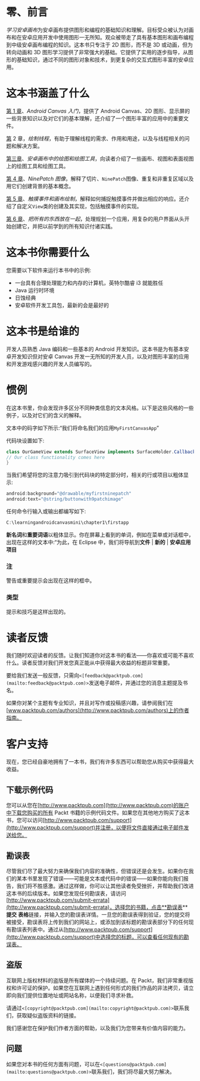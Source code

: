 # 零、前言

*学习安卓画布*为安卓画布提供图形和编程的基础知识和理解。目标受众被认为对画布和在安卓应用开发中使用图形一无所知。观众被带走了具有基本图形和画布编程到中级安卓画布编程的知识。这本书只专注于 2D 图形，而不是 3D 或动画，但为转向动画和 3D 图形学习提供了非常强大的基础。它提供了实用的逐步指导，从图形的基础知识，通过不同的图形对象和技术，到更复杂的交互式图形丰富的安卓应用。

# 这本书涵盖了什么

[第 1 章](1.html "Chapter 1. Getting Started with Android Canvas")、*Android Canvas 入门*，提供了 Android Canvas、2D 图形、显示屏的一些背景知识以及对它们的基本理解，还介绍了一个图形丰富的应用中的重要文件。

[第](2.html "Chapter 2. Drawing Threads") 2 章，*绘制线程*，有助于理解线程的需求、作用和用途，以及与线程相关的问题和解决方案。

[第三章](3.html "Chapter 3. Drawing and Drawables in Android Canvas")、*安卓画布中的绘图和绘图工具*，向读者介绍了一些画布、视图和表面视图上的绘图工具和绘图工具。

[第 4 章](4.html "Chapter 4. NinePatch Images")、*NinePatch 图像*，解释了切片、`NinePatch`图像、重复和非重复区域以及用它们创建背景的基本概念。

[第 5 章](5.html "Chapter 5. Touch Events and Drawing on Canvas")、*触摸事件和画布绘制*，解释如何捕捉触摸事件并做出相应的响应。还介绍了自定义`View`类的创建及其实现，包括触摸事件的实现。

[第 6 章](6.html "Chapter 6. Putting it All Together")、*把所有的东西放在一起*，处理规划一个应用，用复杂的用户界面从头开始创建它，并把以前学到的所有知识付诸实践。

# 这本书你需要什么

您需要以下软件来运行本书中的示例:

*   一台具有合理处理能力和内存的计算机，英特尔酷睿 i3 就能胜任
*   Java 运行时环境
*   日蚀经典
*   安卓软件开发工具包，最新的会是最好的

# 这本书是给谁的

开发人员熟悉 Java 编码和一些基本的 Android 开发知识。这本书是为有基本安卓开发知识但对安卓 Canvas 开发一无所知的开发人员，以及对图形丰富的应用和开发游戏感兴趣的开发人员编写的。

# 惯例

在这本书里，你会发现许多区分不同种类信息的文本风格。以下是这些风格的一些例子，以及对它们的含义的解释。

文本中的码字如下所示:“我们将命名我们的应用`MyFirstCanvasApp`”

代码块设置如下:

```java
class OurGameView extends SurfaceView implements SurfaceHolder.Callback {
// Our class functionality comes here
}
```

当我们希望将您的注意力吸引到代码块的特定部分时，相关的行或项目以粗体显示:

```java
android:background="@drawable/myfirstninepatch"
android:text="@string/buttonwith9patchimage"

```

任何命令行输入或输出都编写如下:

```java
C:\learningandroidcanvasmini\chapter1\firstapp

```

**新名词**和**重要词语**以粗体显示。你在屏幕上看到的单词，例如在菜单或对话框中，出现在这样的文本中:“为此，在 Eclipse 中，我们将导航到**文件** | **新的** | **安卓应用项目**

### 注

警告或重要提示会出现在这样的框中。

### 类型

提示和技巧是这样出现的。

# 读者反馈

我们随时欢迎读者的反馈。让我们知道你对这本书的看法——你喜欢或可能不喜欢什么。读者反馈对我们开发您真正能从中获得最大收益的标题非常重要。

要给我们发送一般反馈，只需向`<[feedback@packtpub.com](mailto:feedback@packtpub.com)>`发送电子邮件，并通过您的消息主题提及书名。

如果你对某个主题有专业知识，并且对写作或投稿感兴趣，请参阅我们在[www.packtpub.com/authors](http://www.packtpub.com/authors)上的作者指南。

# 客户支持

现在，您已经自豪地拥有了一本书，我们有许多东西可以帮助您从购买中获得最大收益。

## 下载示例代码

您可以从您在[http://www.packtpub.com](http://www.packtpub.com)的账户中下载您购买的所有 Packt 书籍的示例代码文件。如果您在其他地方购买了这本书，您可以访问[http://www.packtpub.com/support](http://www.packtpub.com/support)并注册，以便将文件直接通过电子邮件发送给您。

## 勘误表

尽管我们尽了最大努力来确保我们内容的准确性，但错误还是会发生。如果你在我们的某本书里发现了错误——可能是文本或代码中的错误——如果你能向我们报告，我们将不胜感激。通过这样做，你可以让其他读者免受挫折，并帮助我们改进这本书的后续版本。如果您发现任何勘误表，请访问[http://www.packtpub.com/submit-errata](http://www.packtpub.com/submit-errata)，选择您的书籍，点击**勘误表** **提交** **表格**链接，并输入您的勘误表详情。一旦您的勘误表得到验证，您的提交将被接受，勘误表将上传到我们的网站上，或添加到该标题的勘误表部分下的任何现有勘误表列表中。通过从[http://www.packtpub.com/support](http://www.packtpub.com/support)中选择您的标题，可以查看任何现有的勘误表。

## 盗版

互联网上版权材料的盗版是所有媒体的一个持续问题。在 Packt，我们非常重视版权和许可证的保护。如果您在互联网上遇到任何形式的我们作品的非法拷贝，请立即向我们提供位置地址或网站名称，以便我们寻求补救。

请通过`<[copyright@packtpub.com](mailto:copyright@packtpub.com)>`联系我们，获取疑似盗版资料的链接。

我们感谢您在保护我们作者方面的帮助，以及我们为您带来有价值内容的能力。

## 问题

如果您对本书的任何方面有问题，可以在`<[questions@packtpub.com](mailto:questions@packtpub.com)>`联系我们，我们将尽最大努力解决。